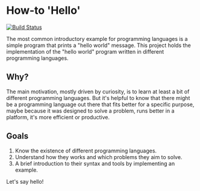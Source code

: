 # How-to 'Hello'

[![Build Status](https://travis-ci.com/julianolf/how-to-hello.svg?branch=master)](https://travis-ci.com/julianolf/how-to-hello)

The most common introductory example for programming languages is a simple program that prints a "hello world" message. This project holds the implementation of the "hello world" program written in different programming languages.

## Why?

The main motivation, mostly driven by curiosity, is to learn at least a bit of different programming languages. But it's helpful to know that there might be a programming language out there that fits better for a specific purpose, maybe because it was designed to solve a problem, runs better in a platform, it's more efficient or productive.

## Goals

 1. Know the existence of different programming languages.
 2. Understand how they works and which problems they aim to solve.
 3. A brief introduction to their syntax and tools by implementing an example.

Let's say hello!


